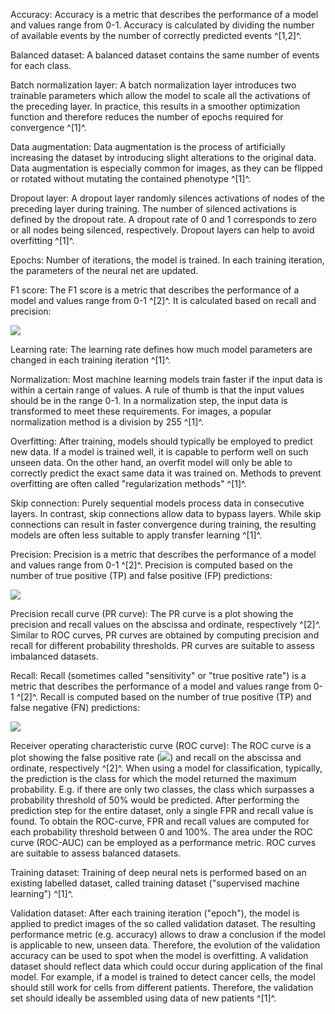 Accuracy: Accuracy is a metric that describes the performance of a model
and values range from 0-1. Accuracy is calculated by dividing the number
of available events by the number of correctly predicted events
^\[1,2\]^.

Balanced dataset: A balanced dataset contains the same number of events
for each class.

Batch normalization layer: A batch normalization layer introduces two
trainable parameters which allow the model to scale all the activations
of the preceding layer. In practice, this results in a smoother
optimization function and therefore reduces the number of epochs
required for convergence ^\[1\]^.

Data augmentation: Data augmentation is the process of artificially
increasing the dataset by introducing slight alterations to the original
data. Data augmentation is especially common for images, as they can be
flipped or rotated without mutating the contained phenotype ^\[1\]^.

Dropout layer: A dropout layer randomly silences activations of nodes of
the preceding layer during training. The number of silenced activations
is defined by the dropout rate. A dropout rate of 0 and 1 corresponds to
zero or all nodes being silenced, respectively. Dropout layers can help
to avoid overfitting ^\[1\]^.

Epochs: Number of iterations, the model is trained. In each training
iteration, the parameters of the neural net are updated.

F1 score: The F1 score is a metric that describes the performance of a
model and values range from 0-1 ^\[2\]^. It is calculated based on
recall and precision:

<img src="https://render.githubusercontent.com/render/math?math=\Large F_{1} = \frac{2}{\text{recall}^{- 1} %2B \text{precision}^{- 1}}">

Learning rate: The learning rate defines how much model parameters are
changed in each training iteration ^\[1\]^.

Normalization: Most machine learning models train faster if the input
data is within a certain range of values. A rule of thumb is that the
input values should be in the range 0-1. In a normalization step, the
input data is transformed to meet these requirements. For images, a
popular normalization method is a division by 255 ^\[1\]^.

Overfitting: After training, models should typically be employed to
predict new data. If a model is trained well, it is capable to perform
well on such unseen data. On the other hand, an overfit model will only
be able to correctly predict the exact same data it was trained on.
Methods to prevent overfitting are often called "regularization methods"
^\[1\]^.

Skip connection: Purely sequential models process data in consecutive
layers. In contrast, skip connections allow data to bypass layers. While
skip connections can result in faster convergence during training, the
resulting models are often less suitable to apply transfer learning
^\[1\]^.

Precision: Precision is a metric that describes the performance of a
model and values range from 0-1 ^\[2\]^. Precision is computed based on
the number of true positive (TP) and false positive (FP) predictions:

<img src="https://render.githubusercontent.com/render/math?math=\Large precision = \frac{\text{TP}}{TP %2B FP}">

Precision recall curve (PR curve): The PR curve is a plot showing the
precision and recall values on the abscissa and ordinate, respectively
^\[2\]^. Similar to ROC curves, PR curves are obtained by computing
precision and recall for different probability thresholds. PR curves are
suitable to assess imbalanced datasets.

Recall: Recall (sometimes called "sensitivity" or "true positive rate")
is a metric that describes the performance of a model and values range
from 0-1 ^\[2\]^. Recall is computed based on the number of true
positive (TP) and false negative (FN) predictions:

<img src="https://render.githubusercontent.com/render/math?math=\Large recall = \frac{\text{TP}}{TP %2B FN} = sensitivity = true\ positive\ rate">

Receiver operating characteristic curve (ROC curve): The ROC curve is a
plot showing the false positive rate (<img src="https://render.githubusercontent.com/render/math?math=\Large FPR = \frac{\text{FP}}{FP %2B TN}">)
and recall on the abscissa and ordinate, respectively ^\[2\]^. When
using a model for classification, typically, the prediction is the class
for which the model returned the maximum probability. E.g. if there are
only two classes, the class which surpasses a probability threshold of
50% would be predicted. After performing the prediction step for the
entire dataset, only a single FPR and recall value is found. To obtain
the ROC-curve, FPR and recall values are computed for each probability
threshold between 0 and 100%. The area under the ROC curve (ROC-AUC) can
be employed as a performance metric. ROC curves are suitable to assess
balanced datasets.

Training dataset: Training of deep neural nets is performed based on an
existing labelled dataset, called training dataset ("supervised machine
learning") ^\[1\]^.

Validation dataset: After each training iteration ("epoch"), the model
is applied to predict images of the so called validation dataset. The
resulting performance metric (e.g. accuracy) allows to draw a conclusion
if the model is applicable to new, unseen data. Therefore, the evolution
of the validation accuracy can be used to spot when the model is
overfitting. A validation dataset should reflect data which could occur
during application of the final model. For example, if a model is
trained to detect cancer cells, the model should still work for cells
from different patients. Therefore, the validation set should ideally be
assembled using data of new patients ^\[1\]^.
